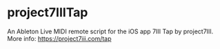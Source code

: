 # project7IIITap
An Ableton Live MIDI remote script for the iOS app 7III Tap by project7III. More info: https://project7iii.com/tap